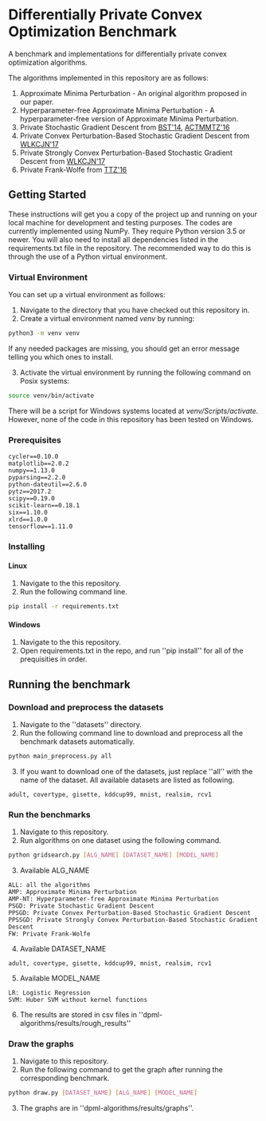 # Differentially Private Convex Optimization Benchmark

A benchmark and implementations for differentially private convex optimization algorithms.

The algorithms implemented in this repository are as follows:
1. Approximate Minima Perturbation - An original algorithm proposed in our paper.
2. Hyperparameter-free Approximate Minima Perturbation - A hyperparameter-free version of Approximate Minima Perturbation.
3. Private Stochastic Gradient Descent from [BST'14](https://arxiv.org/abs/1405.7085), [ACTMMTZ'16](https://arxiv.org/pdf/1607.00133.pdf)
4. Private Convex Perturbation-Based Stochastic Gradient Descent from [WLKCJN'17](https://arxiv.org/pdf/1606.04722.pdf)
5. Private Strongly Convex Perturbation-Based Stochastic Gradient Descent from [WLKCJN'17](https://arxiv.org/pdf/1606.04722.pdf)
6. Private Frank-Wolfe from [TTZ'16](https://arxiv.org/pdf/1411.5417.pdf)

## Getting Started

These instructions will get you a copy of the project up and running on your local machine for development and testing purposes. The codes are currently implemented using NumPy. They require Python version 3.5 or newer. You will also need to install all dependencies listed in the requirements.txt file in the repository. The recommended way to do this is through the use of a Python virtual environment.

### Virtual Environment

You can set up a virtual environment as follows:

1. Navigate to the directory that you have checked out this repository in.
2. Create a virtual environment named *venv* by running:
```bash
python3 -m venv venv
```
If any needed packages are missing, you should get an error message telling you which ones to install.

3. Activate the virtual environment by running the following command on Posix systems:
```bash
source venv/bin/activate
```
There will be a script for Windows systems located at *venv/Scripts/activate*. However, none of the code in this repository has been tested on Windows.

### Prerequisites

```
cycler==0.10.0
matplotlib==2.0.2
numpy==1.13.0
pyparsing==2.2.0
python-dateutil==2.6.0
pytz==2017.2
scipy==0.19.0
scikit-learn==0.18.1
six==1.10.0
xlrd==1.0.0
tensorflow==1.11.0
```

### Installing

#### Linux

1. Navigate to the this repository.
2. Run the following command line.

```bash
pip install -r requirements.txt
```

#### Windows

1. Navigate to the this repository.
2. Open requirements.txt in the repo, and run ''pip install'' for all of the prequisities in order.

## Running the benchmark

### Download and preprocess the datasets

1. Navigate to the ''datasets'' directory.
2. Run the following command line to download and preprocess all the benchmark datasets automatically.
```bash
python main_preprocess.py all
```
3. If you want to download one of the datasets, just replace ''all'' with the name of the dataset. All available datasets are listed as following.
```
adult, covertype, gisette, kddcup99, mnist, realsim, rcv1
```

### Run the benchmarks

1. Navigate to this repository.
2. Run algorithms on one dataset using the following command.

```bash
python gridsearch.py [ALG_NAME] [DATASET_NAME] [MODEL_NAME]
```

3. Available ALG_NAME
```
ALL: all the algorithms
AMP: Approximate Minima Perturbation
AMP-NT: Hyperparameter-free Approximate Minima Perturbation
PSGD: Private Stochastic Gradient Descent
PPSGD: Private Convex Perturbation-Based Stochastic Gradient Descent
PPSSGD: Private Strongly Convex Perturbation-Based Stochastic Gradient Descent
FW: Private Frank-Wolfe
```

4. Available DATASET_NAME
```
adult, covertype, gisette, kddcup99, mnist, realsim, rcv1
```
5. Available MODEL_NAME
```
LR: Logistic Regression
SVM: Huber SVM without kernel functions
```
6. The results are stored in csv files in ''dpml-algorithms/results/rough_results''

### Draw the graphs

1. Navigate to this repository.
2. Run the following command to get the graph after running the corresponding benchmark.
```bash
python draw.py [DATASET_NAME] [ALG_NAME] [MODEL_NAME]
```
3. The graphs are in ''dpml-algorithms/results/graphs''.

